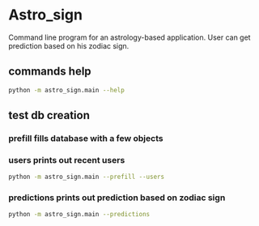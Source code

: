 # Astro_sign

Command line program for an astrology-based application. User can get prediction based on his zodiac sign. 

## commands help

```bash
python -m astro_sign.main --help
```

## test db creation

### prefill fills database with a few objects

### users prints out recent users

```bash
python -m astro_sign.main --prefill --users
```

### predictions prints out prediction based on zodiac sign

```bash
python -m astro_sign.main --predictions
```
